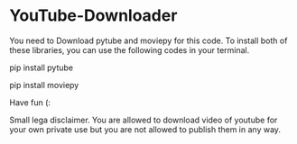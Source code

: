 # YouTube-Downloader
You need to Download pytube and moviepy for this code.
To install both of these libraries, you can use the following codes in your terminal.

pip install pytube

pip install moviepy

Have fun (:

Small lega disclaimer.
You are allowed to download video of youtube for your own private use but you are not allowed to publish them in any way.
